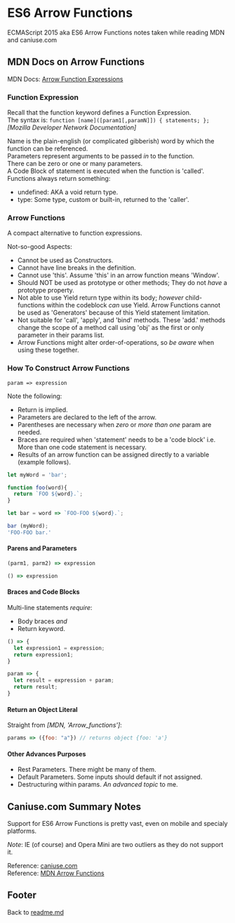 # ES6 Arrow Functions

ECMAScript 2015 aka ES6 Arrow Functions notes taken while reading MDN and caniuse.com  

## MDN Docs on Arrow Functions

MDN Docs: [Arrow Function Expressions](https://developer.mozilla.org/en-US/docs/Web/JavaScript/Reference/Functions/Arrow_functions)  

### Function Expression

Recall that the function keyword defines a Function Expression.  
The syntax is: `function [name]([param1[,paramN]]) { statements; };`  *[Mozilla Developer Network Documentation]*  

Name is the plain-english (or complicated gibberish) word by which the function can be referenced.  
Parameters represent arguments to be passed *in* to the function.  
There can be zero or one or many parameters.  
A Code Block of statement is executed when the function is 'called'.  
Functions always return something:  

- undefined: AKA a void return type.  
- type: Some type, custom or built-in, returned to the 'caller'.  

### Arrow Functions

A compact alternative to function expressions.  

Not-so-good Aspects:  

- Cannot be used as Constructors.  
- Cannot have line breaks in the definition.  
- Cannot use 'this'. Assume 'this' in an arrow function means 'Window'.  
- Should NOT be used as prototype or other methods; They do not *have* a prototype property.  
- Not able to use Yield return type within its body; *however* child-functions within the codeblock *can* use Yield. Arrow Functions cannot be used as 'Generators' because of this Yield statement limitation.  
- Not suitable for 'call', 'apply', and 'bind' methods. These 'add.' methods change the scope of a method call using 'obj' as the first or only parameter in their params list.
- Arrow Functions might alter order-of-operations, so *be aware* when using these together.  

### How To Construct Arrow Functions

`param => expression`

Note the following:  

- Return is implied.
- Parameters are declared to the left of the arrow.  
- Parentheses are necessary when *zero* or *more than one* param are needed.  
- Braces are required when 'statement' needs to be a 'code block' i.e. More than one code statement is necessary.  
- Results of an arrow function can be assigned directly to a variable (example follows).  

```javascript
let myWord = 'bar';

function foo(word){
  return `FOO ${word}.`;
}

let bar = word => `FOO-FOO ${word}.`;

bar (myWord);
'FOO-FOO bar.'
```

#### Parens and Parameters

```javascript
(parm1, parm2) => expression
```

```javascript
() => expression
```

#### Braces and Code Blocks

Multi-line statements *require*:

- Body braces *and*  
- Return keyword.  

```javascript
() => {
  let expression1 = expression;
  return expression1;
}
```

```javascript
param => {
  let result = expression + param;
  return result;
}
```

#### Return an Object Literal

Straight from *[MDN, 'Arrow_functions']*:  

```javascript
params => ({foo: "a"}) // returns object {foo: 'a'}
```

#### Other Advances Purposes

- Rest Parameters. There might be many of them.  
- Default Parameters. Some inputs should default if not assigned.  
- Destructuring within params. *An advanced topic* to me.  

## Caniuse.com Summary Notes

Support for ES6 Arrow Functions is pretty vast, even on mobile and specialy platforms.  

*Note*: IE (of course) and Opera Mini are two outliers as they do not support it.

Reference: [caniuse.com](https://www.caniuse.com)  
Reference: [MDN Arrow Functions](https://developer.mozilla.org/en-US/docs/Web/JavaScript/Reference/Functions/Arrow_functions)  

## Footer

Back to [readme.md](../README.html)  
